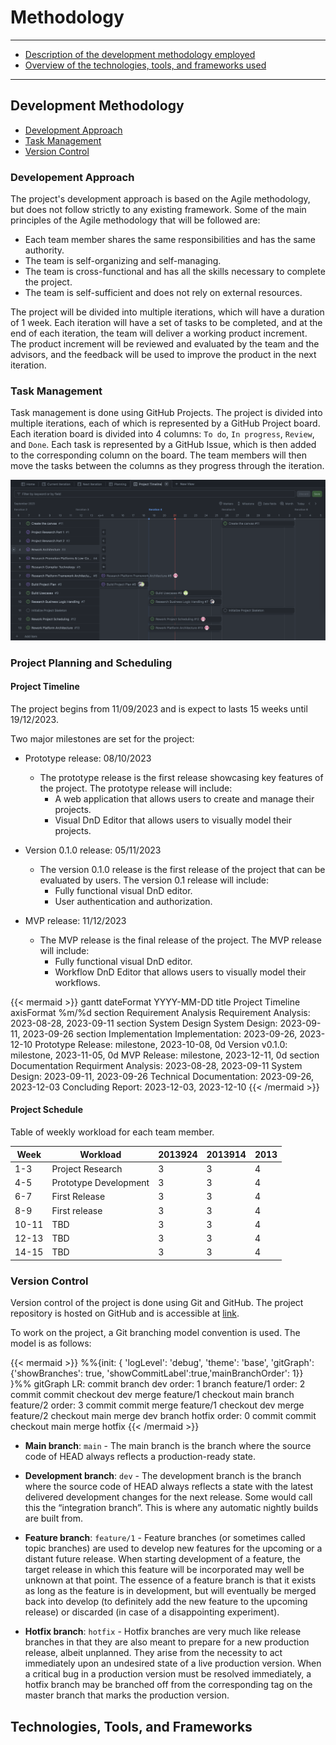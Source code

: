 # Methodology

***

- [Description of the development methodology employed](#development-methodology)
- [Overview of the technologies, tools, and frameworks used](#technologies-tools-and-frameworks)

***

## Development Methodology

- [Development Approach](#development-approach)
- [Task Management](#task-management)
- [Version Control](#version-control)

### Developement Approach

The project's development approach is based on the Agile methodology, but does not follow strictly to any existing framework. Some of the main principles of the Agile methodology that will be followed are:

- Each team member shares the same responsibilities and has the same authority.
- The team is self-organizing and self-managing.
- The team is cross-functional and has all the skills necessary to complete the project.
- The team is self-sufficient and does not rely on external resources.

The project will be divided into multiple iterations, which will have a duration of 1 week. Each iteration will have a set of tasks to be completed, and at the end of each iteration, the team will deliver a working product increment. The product increment will be reviewed and evaluated by the team and the advisors, and the feedback will be used to improve the product in the next iteration.
### Task Management

Task management is done using GitHub Projects. The project is divided into multiple iterations, each of which is represented by a GitHub Project board. Each iteration board is divided into 4 columns: `To do`, `In progress`, `Review`, and `Done`. Each task is represented by a GitHub Issue, which is then added to the corresponding column on the board. The team members will then move the tasks between the columns as they progress through the iteration.

![ProjectTimeline](/images/github-project-timeline.png)
### Project Planning and Scheduling

#### Project Timeline

The project begins from 11/09/2023 and is expect to lasts 15 weeks until 19/12/2023.

Two major milestones are set for the project:
- Prototype release: 08/10/2023
	- The prototype release is the first release showcasing key features of the project. The prototype release will include:
		- A web application that allows users to create and manage their projects.
		- Visual DnD Editor that allows users to visually model their projects.

- Version 0.1.0 release: 05/11/2023
    - The version 0.1.0 release is the first release of the project that can be evaluated by users. The version 0.1 release will include:
		- Fully functional visual DnD editor.
		- User authentication and authorization.

- MVP release: 11/12/2023
	- The MVP release is the final release of the project. The MVP release will include:
		- Fully functional visual DnD editor.
		- Workflow DnD Editor that allows users to visually model their workflows.

{{< mermaid >}}
gantt
	dateFormat  YYYY-MM-DD
	title       Project Timeline
	axisFormat  %m/%d
	section Requirement Analysis
		Requirement Analysis: 2023-08-28, 2023-09-11
	section System Design
		System Design: 2023-09-11, 2023-09-26
	section Implementation
		Implementation: 2023-09-26, 2023-12-10
		Prototype Release: milestone, 2023-10-08, 0d
		Version v0.1.0: milestone, 2023-11-05, 0d
		MVP Release: milestone, 2023-12-11, 0d
	section Documentation
		Requirment Analysis: 2023-08-28, 2023-09-11
		System Design: 2023-09-11, 2023-09-26
		Technical Documentation: 2023-09-26, 2023-12-03
		Concluding Report: 2023-12-03, 2023-12-10
{{< /mermaid >}}

#### Project Schedule
Table of weekly workload for each team member.

| Week | Workload | 2013924 | 2013914 | 2013 |
| ---- | -------- | -------- | -------- | -------- |
| 1-3    | Project Research       | 3        | 3        | 4        |
| 4-5    | Prototype Development       | 3        | 3        | 4        |
| 6-7    | First Release       | 3        | 3        | 4        |
| 8-9    | First release      | 3        | 3        | 4        |
| 10-11    | TBD       | 3        | 3        | 4        |
| 12-13    | TBD       | 3        | 3        | 4        |
| 14-15    | TBD       | 3        | 3        | 4        |
### Version Control

Version control of the project is done using Git and GitHub. The project repository is hosted on GitHub and is accessible at [link](https://github.com/users/nguyendhst/projects/1). 

To work on the project, a Git branching model convention is used. The model is as follows:

{{< mermaid >}}
%%{init: { 'logLevel': 'debug', 'theme': 'base', 'gitGraph': {'showBranches': true, 'showCommitLabel':true,'mainBranchOrder': 1}} }%%
gitGraph LR:
       commit
       branch dev order: 1
	   branch feature/1 order: 2
       commit
       commit
	   checkout dev
       merge feature/1
	   checkout main
	   branch feature/2 order: 3
	   commit
	   commit
	   merge feature/1
	   checkout dev
	   merge feature/2
	   checkout main
	   merge dev
	   branch hotfix order: 0
	   commit
	   commit
	   checkout main
	   merge hotfix
{{< /mermaid >}}


- **Main branch**: `main` - The main branch is the branch where the source code of HEAD always reflects a production-ready state.

- **Development branch**: `dev` - The development branch is the branch where the source code of HEAD always reflects a state with the latest delivered development changes for the next release. Some would call this the “integration branch”. This is where any automatic nightly builds are built from.

- **Feature branch**: `feature/1` - Feature branches (or sometimes called topic branches) are used to develop new features for the upcoming or a distant future release. When starting development of a feature, the target release in which this feature will be incorporated may well be unknown at that point. The essence of a feature branch is that it exists as long as the feature is in development, but will eventually be merged back into develop (to definitely add the new feature to the upcoming release) or discarded (in case of a disappointing experiment).

- **Hotfix branch**: `hotfix` - Hotfix branches are very much like release branches in that they are also meant to prepare for a new production release, albeit unplanned. They arise from the necessity to act immediately upon an undesired state of a live production version. When a critical bug in a production version must be resolved immediately, a hotfix branch may be branched off from the corresponding tag on the master branch that marks the production version.


## Technologies, Tools, and Frameworks

